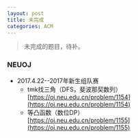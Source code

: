 ```yaml
---
layout: post
title: 未完成
categories: ACM
---
```


> 未完成的题目，待补。

<!-- more -->

### NEUOJ
* 2017.4.22--2017年新生组队赛  
  * tmk找三角（DFS，斐波那契数列）  
    [https://oj.neu.edu.cn/problem/1154](https://oj.neu.edu.cn/problem/1154)   
  * 等凸函数（数位DP）  
    [https://oj.neu.edu.cn/problem/1155](https://oj.neu.edu.cn/problem/1155)    

